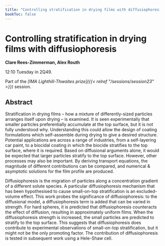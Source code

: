 ```yaml
---
title: "Controlling stratification in drying films with diffusiophoresis"
bookToc: false
---
```


# Controlling stratification in drying films with diffusiophoresis

**Clare Rees-Zimmerman, Alex Routh**

12:10 Tuesday in 2Q49.

Part of the *[IMA Lighthill-Thwaites prize]({{< relref "/sessions/session23" >}})* session.

## Abstract

Stratification in drying films – how a mixture of differently-sized particles arranges itself upon drying – is examined. It is seen experimentally that smaller particles preferentially accumulate at the top surface, but it is not fully understood why. Understanding this could allow the design of coating formulations which self-assemble during drying to give a desired structure. Potential applications are across a range of industries, from a self-layering car paint, to a biocidal coating in which the biocide stratifies to the top surface, where it is required. Based on diffusional arguments alone, it would be expected that larger particles stratify to the top surface. However, other processes may also be important. By deriving transport equations, the magnitude of different contributions can be compared, and numerical & asymptotic solutions for the film profile are produced.

Diffusiophoresis is the migration of particles along a concentration gradient of a different solute species. A particular diffusiophoresis mechanism that has been hypothesised to cause small-on-top stratification is an excluded-volume effect. This work probes the significance of diffusiophoresis: to the diffusional model, a diffusiophoresis term is added that can be varied in strength. For hard spheres, it is predicted that diffusiophoresis counteracts the effect of diffusion, resulting in approximately uniform films. When the diffusiophoresis strength is increased, the small particles are predicted to stratify to the top surface. This suggests that diffusiophoresis does contribute to experimental observations of small-on-top stratification, but it might not be the only promoting factor. The contribution of diffusiophoresis is tested in subsequent work using a Hele-Shaw cell.


